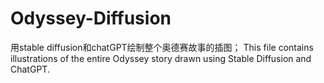 # Odyssey-Diffusion
用stable diffusion和chatGPT绘制整个奥德赛故事的插图；
This file contains illustrations of the entire Odyssey story drawn using Stable Diffusion and ChatGPT.
